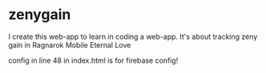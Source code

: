 # zenygain
I create this web-app to learn in coding a web-app. It's about tracking zeny gain in Ragnarok Mobile Eternal Love

config in line 48 in index.html is for firebase config!
